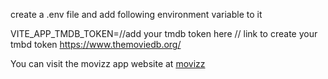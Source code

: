 create a .env file and add following environment variable to it

VITE_APP_TMDB_TOKEN=//add your tmdb token here
// link to create your tmbd token https://www.themoviedb.org/

You can visit the movizz app website at [movizz](https://movizz-murex.vercel.app/)
